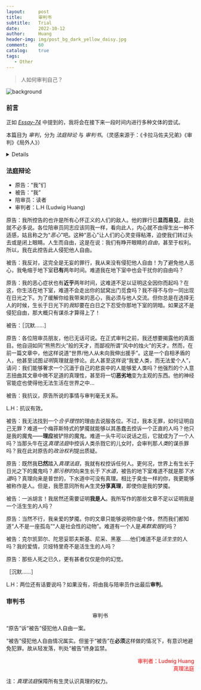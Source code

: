 ```yaml
---
layout:     post
title:      审判书
subtitle:   Trial
date:       2022-10-12
author:     Huang
header-img: img/post_bg_dark_yellow_daisy.jpg
comment:    60
catalog:    true
tags:
   - Other
---
```


> 人如何审判自己？

![background](https://huang-feiyu.github.io/img/post_bg_dark_yellow_daisy.jpg)

### 前言

正如 [*Essay-74*](https://xn--29s704loyd.com/2022/10/09/Essay-74/) 中提到的，我将会在接下来一段时间内进行多种文体的尝试。

本篇目为 *审判*，分为 *法庭辩论* 与 *审判书*。（灵感来源于：《卡拉马佐夫兄弟》《审判》《局外人》）

<details>写作途中，读了《卡拉马佐夫兄弟》中伊万与其魔鬼交流的部分。深感自己的浅薄。构思与写作均完成于软件工程课程，感谢软件工程老师的不点名。</details>

### 法庭辩论

* 原告：“我”们
* 被告：“我”
* 陪审员：读者
* 审判者：L.H (Ludwig Huang)

原告：我所控告的也许是所有心怀正义的人们的敌人。他的罪行已**显而易见**，此处就不必多说。各位陪审员同志应该同我一样，看向此人，内心就不由得生出一种不适感，姑且称之为“*恶心*”吧。这种“恶心”让人们的心灵变得粘滞，迫使我们转过头去或是闭上眼睛。人生而自由，这是在说：我们有睁开眼睛的*自由*，甚至于权利。所以，我在此控告此人侵犯他人自由。

被告：我反对，这完全是无妄的罪行，我从来没有侵犯他人自由！为了避免他人恶心，我龟缩于地下室**已有**两年时间。难道我在地下室中也会干扰你的自由吗？

原告：我的恶心症状也有**近乎**两年时间，这难道不足以证明这全因你而起吗？在这，你生活在地下室，难道不会走出你的鼠窝出门觅食吗？我不得不与你一同出现在日光之下。为了缓解你给我带来的恶心，我必须与他人交流。但你总是在选择无人的时候，生长于日光下的*我*却要在白日之下忍受你那地下室的阴暗。如果这不是侵犯自由，那大概只有谋杀才算得上了！

被告：［沉默……］

原告：各位陪审员朋友，他已无话可说。在正式审判之前，我还想要揭露他的真面目。他自诩如同“熊熊烈火”般的天才，而鄙视所谓“风中的烛火”的天才。然而，在前一篇文章中，他这样说道“世界/他人从未向我伸出援手”。这是一个自相矛盾的人，他甚至试图*证明*真理就是悖论。此人甚至这样说“我爱人类，而无法爱个人”，请问：我们能够奢求一个沉湎于自己的悲哀中的人能够爱人类吗？他强烈的个人意志扭曲其文章中微不足道的真理性，甚至将一切**恶劣地**变为主观的东西。他的神经官能症也使得他无法生活在世界之中…

被告：我抗议，原告所说的事情与审判毫无关系。

L.H：抗议有效。

被告：我无法找到一个*合乎理性*的理由去说服各位。不过，我本无罪，如何证明自己无罪？难道一个梅菲斯特式的梦魇就能够以其愚蠢去控诉一个正直的人吗？他只是我的魔鬼——**理应**被铲除的魔鬼。难道一头牛可以说话之后，它就成为了一个人吗？当那头牛在这*真理法庭*中控诉人类杀戮它的儿女时，会审判那*人类*的谋杀罪吗？我在此对原告的*政治权利*提出质疑。

原告：既然我**已然**踏入*真理法庭*，我就有权控诉任何人。更何况，世界上有生长于日光之下的魔鬼吗？*那污秽的*向来生长于*下水道*，被告的地下室难道不就是那*下水道*吗？真理向来是普世的，下水道中可没有真理。相比于臭虫一样的你，我更能够被称作是人。但是，我愿意同所有<s>人</s>生灵**分享真理**，即使你是我的梦魇。

被告：一派胡言！我居然还需要证明**我是人**。我所写作的那些文章不足以证明我是一个活生生的人吗？

原告：当然不行，我亲爱的梦魇。你的文章只能够说明你是个体，然而我们都知道“人不是一座孤岛”“人是社会性的动物”。难道有一个人是*离群索居*的吗？

被告：克尔凯郭尔、陀思妥耶夫斯基、尼采、黑塞……他们难道不是*活生生*的人吗？我的爱情，贝娅特里奇不是活生生的人吗？

原告：那些人死之已久，更有甚者仅仅是你的幻觉。

［沉默……］

L.H：两位还有话要说吗？如果没有，将由我与陪审员作出最后**审判**。

### 审判书

<center>审判书</center>

“原告”诉“被告”侵犯他人自由一案。

“被告”侵犯他人自由情况属实。但鉴于“被告”在**必须**这样做的情况下，有意识地避免犯罪。故从轻发落，判处“被告”终身监禁。

<p align="right"><font color="red">审判者：Ludwig Huang<br/>真理法庭</font></p>

注：*真理法庭*保障所有生灵认识真理的权力。

